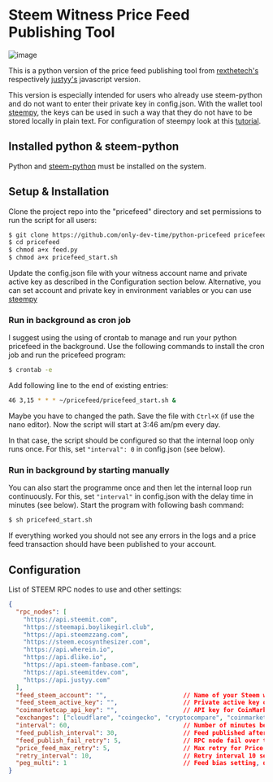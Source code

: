 # Steem Witness Price Feed Publishing Tool

![image](https://user-images.githubusercontent.com/1764434/173547905-6366f5eb-22dc-4327-bbda-6a4cc4cd3b96.png)

This is a python version of the price feed publishing tool from [rexthetech's](https://github.com/rexthetech/pricefeed) respectively [justyy's](https://github.com/DoctorLai/pricefeed) javascript version.

This version is especially intended for users who already use steem-python and do not want to enter their private key in config.json. With the wallet tool [steempy](https://steem.readthedocs.io/en/latest/cli.html), the keys can be used in such a way that they do not have to be stored locally in plain text. For configuration of steempy look at this [tutorial](https://steemit.com/utopian-io/@steempytutorials/part-1-how-to-configure-the-steempy-cli-wallet-and-upvote-an-article-with-steem-python).

## Installed python & steem-python

Python and [steem-python](https://github.com/steemit/steem-python) must be installed on the system.

## Setup & Installation

Clone the project repo into the "pricefeed" directory and set permissions to run the script for all users:

```bash
$ git clone https://github.com/only-dev-time/python-pricefeed pricefeed
$ cd pricefeed
$ chmod a+x feed.py
$ chmod a+x pricefeed_start.sh
```

Update the config.json file with your witness account name and private active key as described in the Configuration section below. Alternative, you can set account and private key in environment variables or you can use [steempy](https://steem.readthedocs.io/en/latest/cli.html)

### Run in background as cron job

I suggest using the using of crontab to manage and run your python pricefeed in the background. Use the following commands to install the cron job and run the pricefeed program:

```bash
$ crontab -e
```

Add following line to the end of existing entries:

```bash
46 3,15 * * * ~/pricefeed/pricefeed_start.sh &
```

Maybe you have to changed the path. Save the file with <code>Ctrl+X</code> (if use the nano editor). Now the script will start at 3:46 am/pm every day.

In that case, the script should be configured so that the internal loop only runs once. For this, set <code>"interval": 0</code> in config.json (see below).

### Run in background by starting manually

You can also start the programme once and then let the internal loop run continuously. For this, set <code>"interval"</code> in config.json with the delay time in minutes (see below).
Start the program with following bash command:

```bash
$ sh pricefeed_start.sh
```

If everything worked you should not see any errors in the logs and a price feed transaction should have been published to your account.

## Configuration

List of STEEM RPC nodes to use and other settings:

```json
{
  "rpc_nodes": [
    "https://api.steemit.com",
    "https://steemapi.boylikegirl.club",
    "https://api.steemzzang.com",
    "https://steem.ecosynthesizer.com",
    "https://api.wherein.io",
    "https://api.dlike.io",
    "https://api.steem-fanbase.com",
    "https://api.steemitdev.com",
    "https://api.justyy.com"
  ],
  "feed_steem_account": "",                     // Name of your Steem witness account - if left empty, then should be set in env.
  "feed_steem_active_key": "",                  // Private active key of your Steem witness account - if left empty, then should be set in env or in steempy
  "coinmarketcap_api_key": "",                  // API key for CoinMarketCap; required if using "coinmarketcap" in exchange list below. Set in env if empty.
  "exchanges": ["cloudflare", "coingecko", "cryptocompare", "coinmarketcap"],  // List of exchanges to use. Will publish an average of all exchanges in the list.
  "interval": 60,                               // Number of minutes between feed publishes
  "feed_publish_interval": 30,                  // Feed published after 30 seconds of price feed - not necessary in python
  "feed_publish_fail_retry": 5,                 // RPC node fail over to next after 5 retries - not necessary in python
  "price_feed_max_retry": 5,                    // Max retry for Price Feed API
  "retry_interval": 10,                         // Retry interval 10 seconds
  "peg_multi": 1                                // Feed bias setting, quote will be set to 1 / peg_multi
}
```
